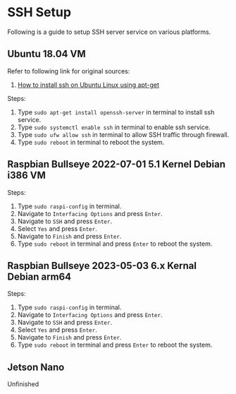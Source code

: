 # SSH Setup

Following is a guide to setup SSH server service on various platforms.

## Ubuntu 18.04 VM

Refer to following link for original sources:

1. [How to install ssh on Ubuntu Linux using apt-get](https://www.cyberciti.biz/faq/how-to-install-ssh-on-ubuntu-linux-using-apt-get/)

Steps:

1. Type ```sudo apt-get install openssh-server``` in terminal to install ssh service.
2. Type ```sudo systemctl enable ssh``` in terminal to enable ssh service.
3. Type ```sudo ufw allow ssh``` in terminal to allow SSH traffic through firewall.
4. Type ```sudo reboot``` in terminal to reboot the system.

## Raspbian Bullseye 2022-07-01 5.1 Kernel Debian i386 VM

Steps:

1. Type ```sudo raspi-config``` in terminal.
2. Navigate to ```Interfacing Options``` and press ```Enter```.
3. Navigate to ```SSH``` and press ```Enter```.
4. Select ```Yes``` and press ```Enter```.
5. Navigate to ```Finish``` and press ```Enter```.
6. Type ```sudo reboot``` in terminal and press ```Enter``` to reboot the system.

## Raspbian Bullseye 2023-05-03 6.x Kernal Debian arm64

Steps:

1. Type ```sudo raspi-config``` in terminal.
2. Navigate to ```Interfacing Options``` and press ```Enter```.
3. Navigate to ```SSH``` and press ```Enter```.
4. Select ```Yes``` and press ```Enter```.
5. Navigate to ```Finish``` and press ```Enter```.
6. Type ```sudo reboot``` in terminal and press ```Enter``` to reboot the system.

## Jetson Nano

Unfinished
